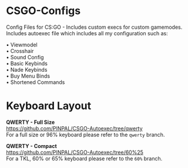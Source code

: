 # CSGO-Configs
Config Files for CS:GO - Includes custom execs for custom gamemodes.<br/>
Includes autoexec file which includes all my configuration such as:

  • Viewmodel          
  • Crosshair          
  • Sound Config       
  • Basic Keybinds     
  • Nade Keybinds      
  • Buy Menu Binds    
  • Shortened Commands

# Keyboard Layout

**QWERTY - Full Size**<br/>
https://github.com/PINPAL/CSGO-Autoexec/tree/qwerty<br/>
For a full size or 96% keyboard please refer to the `qwerty` branch.

**QWERTY - Compact**<br/>
https://github.com/PINPAL/CSGO-Autoexec/tree/60%25<br/>
For a TKL, 60% or 65% keyboard please refer to the `60%` branch.
